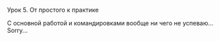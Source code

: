 Урок 5. От простого к практике

С основной работой и командировками вообще ни чего не успеваю...
Sorry...
